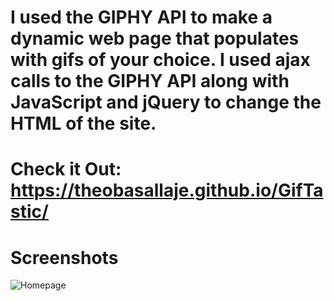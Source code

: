 # I used the GIPHY API to make a dynamic web page that populates with gifs of your choice. I used ajax calls to the GIPHY API along with JavaScript and jQuery to change the HTML of the site.

# Check it Out: https://theobasallaje.github.io/GifTastic/

# Screenshots
![Homepage](https://theobasallaje.github.io/portfolio/image/portfolio/gifs.jpg)
